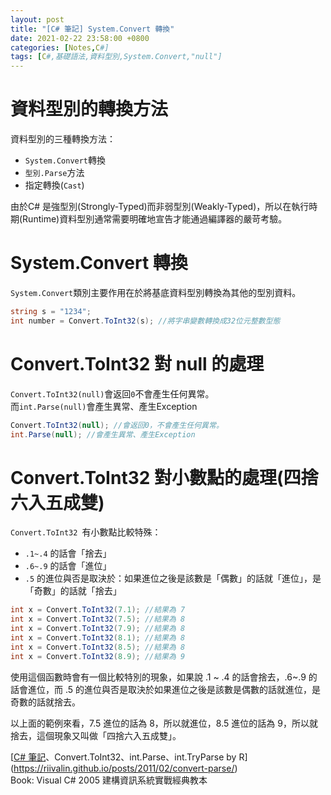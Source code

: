 ```yaml
---
layout: post
title: "[C# 筆記] System.Convert 轉換"
date: 2021-02-22 23:58:00 +0800
categories: [Notes,C#]
tags: [C#,基礎語法,資料型別,System.Convert,"null"]
---
```


# 資料型別的轉換方法

資料型別的三種轉換方法：
- `System.Convert`轉換
- `型別.Parse`方法
- 指定轉換(`Cast`)

由於C# 是強型別(Strongly-Typed)而非弱型別(Weakly-Typed)，所以在執行時期(Runtime)資料型別通常需要明確地宣告才能通過編譯器的嚴苛考驗。


# System.Convert 轉換

`System.Convert`類別主要作用在於將基底資料型別轉換為其他的型別資料。

```c#
string s = "1234";
int number = Convert.ToInt32(s); //將字串變數轉換成32位元整數型態
```


# Convert.ToInt32 對 null 的處理

`Convert.ToInt32(null)`會返回`0`不會產生任何異常。      
而`int.Parse(null)`會產生異常、產生Exception

```c#
Convert.ToInt32(null); //會返回0，不會產生任何異常。
int.Parse(null); //會產生異常、產生Exception
```


# Convert.ToInt32 對小數點的處理(四捨六入五成雙)

`Convert.ToInt32 `有小數點比較特殊：
- `.1~.4` 的話會「捨去」
- `.6~.9` 的話會「進位」
- `.5` 的進位與否是取決於：如果進位之後是該數是「偶數」的話就「進位」，是「奇數」的話就「捨去」

```c#
int x = Convert.ToInt32(7.1); //結果為 7  
int x = Convert.ToInt32(7.5); //結果為 8  
int x = Convert.ToInt32(7.9); //結果為 8  
int x = Convert.ToInt32(8.1); //結果為 8  
int x = Convert.ToInt32(8.5); //結果為 8  
int x = Convert.ToInt32(8.9); //結果為 9
```

使用這個函數時會有一個比較特別的現象，如果說 .1 ~ .4 的話會捨去，.6~.9 的話會進位，而 .5 的進位與否是取決於如果進位之後是該數是偶數的話就進位，是奇數的話就捨去。       
        
以上面的範例來看，7.5 進位的話為 8，所以就進位，8.5 進位的話為 9，所以就捨去，這個現象又叫做「四捨六入五成雙」。



[[C# 筆記](int)、Convert.ToInt32、int.Parse、int.TryParse   by R](https://riivalin.github.io/posts/2011/02/convert-parse/)      
Book: Visual C# 2005 建構資訊系統實戰經典教本 